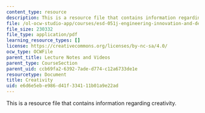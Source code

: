 ```yaml
---
content_type: resource
description: This is a resource file that contains information regarding creativity.
file: /ol-ocw-studio-app/courses/esd-051j-engineering-innovation-and-design-fall-2012/e6d6e5ebe986d41f334111b01a9e22ad_MITESD_051JF12_Lec11.pdf
file_size: 230332
file_type: application/pdf
learning_resource_types: []
license: https://creativecommons.org/licenses/by-nc-sa/4.0/
ocw_type: OCWFile
parent_title: Lecture Notes and Videos
parent_type: CourseSection
parent_uid: ccb69fa2-6392-7ade-d774-c12a6733de1e
resourcetype: Document
title: Creativity
uid: e6d6e5eb-e986-d41f-3341-11b01a9e22ad
---
```

This is a resource file that contains information regarding creativity.